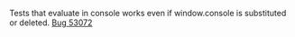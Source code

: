 Tests that evaluate in console works even if window.console is substituted or deleted. [Bug 53072](https://bugs.webkit.org/show_bug.cgi?id=53072)
